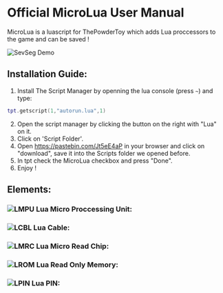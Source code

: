 # Official MicroLua User Manual

MicroLua is a luascript for ThePowderToy which adds Lua proccessors to the game and can be saved !

![SevSeg Demo](https://raw.githubusercontent.com/RamiLego4Game/TPTMicroLua/master/MicroLua%201.gif "SevenSegment display driven by a MicroLua Proccessor")

## Installation Guide:
1. Install The Script Manager by openning the lua console (press `~`) and type:
```lua
tpt.getscript(1,"autorun.lua",1)
```

2. Open the script manager by clicking the button on the right with "Lua" on it.
3. Click on 'Script Folder'.
4. Open https://pastebin.com/Jt5eE4aP in your browser and click on "download", save it into the Scripts folder we opened before.
5. In tpt check the MicroLua checkbox and press "Done".
6. Enjoy !

## Elements:

### ![LMPU](https://raw.githubusercontent.com/RamiLego4Game/TPTMicroLua/master/LMPU.png "LMPU") Lua Micro Proccessing Unit:

### ![LCBL](https://raw.githubusercontent.com/RamiLego4Game/TPTMicroLua/master/LCBL.png "LCBL") Lua Cable:

### ![LMRC](https://raw.githubusercontent.com/RamiLego4Game/TPTMicroLua/master/LMRC.png "LMRC") Lua Micro Read Chip:

### ![LROM](https://raw.githubusercontent.com/RamiLego4Game/TPTMicroLua/master/LROM.png "LROM") Lua Read Only Memory:

### ![LPIN](https://raw.githubusercontent.com/RamiLego4Game/TPTMicroLua/master/LPIN.png "LPIN") Lua PIN:
